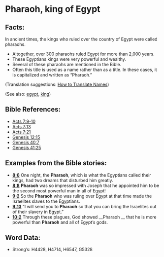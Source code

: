 # Pharaoh, king of Egypt

## Facts:

In ancient times, the kings who ruled over the country of Egypt were called pharaohs.

* Altogether, over 300 pharaohs ruled Egypt for more than 2,000 years.
* These Egyptians kings were very powerful and wealthy.
* Several of these pharaohs are mentioned in the Bible.
* Often this title is used as a name rather than as a title. In these cases, it is capitalized and written as “Pharaoh.”

(Translation suggestions: [How to Translate Names](../../translate/translate-names))

(See also: [egypt](../names/egypt.md), [king](../other/king.md))

## Bible References:

* [Acts 7:9-10](rc://en/tn/help/act/07/09)
* [Acts 7:13](rc://en/tn/help/act/07/13)
* [Acts 7:21](rc://en/tn/help/act/07/21)
* [Genesis 12:15](rc://en/tn/help/gen/12/15)
* [Genesis 40:7](rc://en/tn/help/gen/40/07)
* [Genesis 41:25](rc://en/tn/help/gen/41/25)

## Examples from the Bible stories:

* __[8:6](rc://en/tn/help/obs/08/06)__ One night, the __Pharaoh__, which is what the Egyptians called their kings, had two dreams that disturbed him greatly.
* __[8:8](rc://en/tn/help/obs/08/08)__ __Pharaoh__ was so impressed with Joseph that he appointed him to be the second most powerful man in all of Egypt!
* __[9:2](rc://en/tn/help/obs/09/02)__ So the __Pharaoh__ who was ruling over Egypt at that time made the Israelites slaves to the Egyptians.
* __[9:13](rc://en/tn/help/obs/09/13)__ “I will send you to __Pharaoh__ so that you can bring the Israelites out of their slavery in Egypt.”
* __[10:2](rc://en/tn/help/obs/10/02)__ Through these plagues, God showed __Pharaoh __ that he is more powerful than __Pharaoh__ and all of Egypt’s gods.

## Word Data:

* Strong’s: H4428, H4714, H6547, G5328
